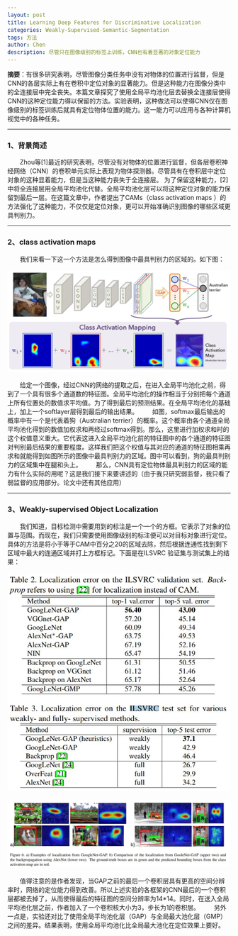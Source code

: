 ```yaml
---
layout: post
title: Learning Deep Features for Discriminative Localization
categories: Weakly-Supervised-Semantic-Segmentation
tags: 方法
author: Chen
description: 尽管只在图像级别的标签上训练，CNN也有着显著的对象定位能力
---
```


**摘要**：有很多研究表明，尽管图像分类任务中没有对物体的位置进行监督，但是CNN的各层实际上有在卷积中定位对象的显著能力。但是这种能力在图像分类中的全连接层中完全丧失。本篇文章探究了使用全局平均池化层去替换全连接层使得CNN的这种定位能力得以保留的方法。实验表明，这种做法可以使得CNN仅在图像级别的标签训练后就具有定位物体位置的能力。这一能力可以应用与各种计算机视觉中的各种任务。

---

### 1、背景简述
&emsp;&emsp;Zhou等[1]最近的研究表明，尽管没有对物体的位置进行监督，但各层卷积神经网络（CNN）的卷积单元实际上表现为物体探测器。尽管具有在卷积层中定位对象的这种显着能力，但是当这种能力丧失于全连接层。 为了保留这种能力，[2]中将全连接层用全局平均池化代替。全局平均池化层可以将这种定位对象的能力保留到最后一层。在这篇文章中，作者提出了CAMs（class activation maps ）的方法强化了这种能力，不仅仅是定位对象，更可以开始准确识别图像的哪些区域更具判别力。

---

### 2、class activation maps
&emsp;&emsp;我们来看一下这一个方法是怎么得到图像中最具判别力的区域的。如下图：<br><br>
![CAMs模型](/assets/images/CNN_map/1.jpg)<br><br>
&emsp;&emsp;给定一个图像，经过CNN的网络的提取之后，在进入全局平均池化之前，得到了一个具有很多个通道数的特征图。全局平均池化的操作相当于分别把每个通道上所有位置处的数值求平均值。为了得到最后的预测结果。在全局平均池化的基础上，加上一个softlayer层得到最后的输出结果。
&emsp;&emsp;如图，softmax最后输出的概率中有一个是代表着狗（Australian terrier）的概率。这个概率由各个通道全局平均池化得到的数值加权求和再经过softmax得到。那么，这里进行加权求和时的这个权值意义重大。它代表这进入全局平均池化前的特征图中的各个通道的特征图对判别最后结果的重要程度。这样我们把这个权值与其对应的通道的特征图相乘再求和就能得到如图所示的图像中最具判别力的区域。图中可以看到，狗的最具判别力的区域集中在腿和头上。
&emsp;&emsp;那么，CNN具有定位物体最具判别力的区域的能力有什么实际的用呢？这是我们接下来要讲述的（由于我只研究弱监督，我只看了弱监督的应用部分。论文中还有其他应用）

---

### 3、Weakly-supervised Object Localization
&emsp;&emsp;我们知道，目标检测中需要用到的标注是一个一个的方框。它表示了对象的位置与范围。而现在，我们只需要使用图像级别的标注便可以对目标对象进行定位。具体的方法是将小于等于CAM中百分之20的区域去除，然后根据连通性找到剩下区域中最大的连通区域并打上方框标记。下面是在ILSVRC 验证集与测试集上的结果：<br><br>
![结果1](/assets/images/CNN_map/3.jpg)<br><br>
![结果2](/assets/images/CNN_map/4.jpg)<br><br>
&emsp;&emsp;值得注意的是作者发现，当GAP之前的最后一个卷积层具有更高的空间分辨率时，网络的定位能力得到改善。所以上述实验的各框架的CNN最后的一个卷积层都被去掉了，从而使得最后的特征图的空间分辨率为14*14。同时，在送入全局平均池化层之前，作者加入了一个卷积核大小为3，步长为1的卷积层。
&emsp;&emsp;另外一点是，实验还对比了使用全局平均池化层（GAP）与全局最大池化层（GMP）之间的差异。结果表明，使用全局平均池化比全局最大池化在定位效果上要好。
